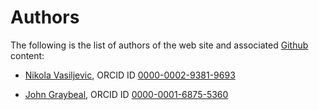 # Authors

The following is the list of authors of the web site and associated [Github](https://github.com/nikokaoja/excel2rdf-site) content:

- [Nikola Vasiljevic](https://www.linkedin.com/in/niva83/), ORCID ID [0000-0002-9381-9693](https://orcid.org/0000-0002-9381-9693)

- [John Graybeal](https://www.linkedin.com/in/johngraybeal/), ORCID ID [0000-0001-6875-5360](https://orcid.org/0000-0001-6875-5360)
